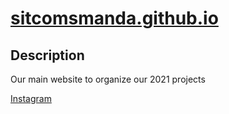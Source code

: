 # <a href="https://sitcomsmanda.github.io">sitcomsmanda.github.io</a>

## Description
Our main website to organize our 2021 projects

<a href="https://instagram.com/sitcomsmanda">Instagram</a>